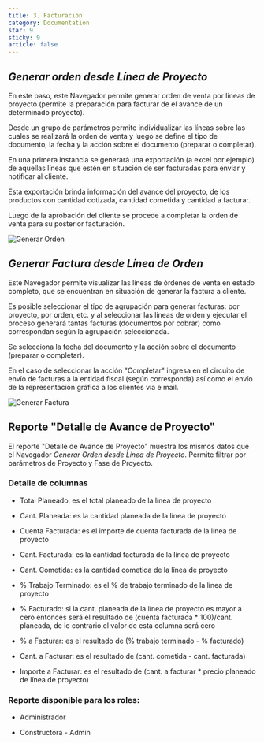 ```yaml
---
title: 3. Facturación
category: Documentation
star: 9
sticky: 9
article: false
---
```


## *Generar orden desde Línea de Proyecto*

En este paso, este Navegador permite generar orden de venta por líneas de proyecto (permite la preparación para facturar de el avance de un determinado proyecto).

Desde un grupo de parámetros permite individualizar las líneas sobre las cuales se realizará la orden de venta y luego se define el tipo de documento, la fecha y la acción sobre el documento (preparar o completar).

En una primera instancia se generará una exportación (a excel por ejemplo) de aquellas líneas que estén en situación de ser facturadas para enviar y notificar al cliente.

Esta exportación brinda información del avance del proyecto, de los productos con cantidad cotizada, cantidad cometida y cantidad a facturar.

Luego de la aprobación del cliente se procede a completar la orden de venta para su posterior facturación.

![Generar Orden](/assets/img/docs/construction-management/com-image6.png)

## *Generar Factura desde Línea de Orden*

Este Navegador permite visualizar las líneas de órdenes de venta en estado completo, que se encuentran en situación de generar la factura a cliente.

Es posible seleccionar el tipo de agrupación para generar facturas: por proyecto, por orden, etc. y al seleccionar las líneas de orden y ejecutar el proceso generará tantas facturas (documentos por cobrar) como correspondan según la agrupación seleccionada.

Se selecciona la fecha del documento y la acción sobre el documento (preparar o completar).

En el caso de seleccionar la acción "Completar" ingresa en el circuito de envío de facturas a la entidad fiscal (según corresponda) así como el envío de la representación gráfica a los clientes vía e mail.

![Generar Factura](/assets/img/docs/construction-management/com-image7.png)

## Reporte "Detalle de Avance de Proyecto"

El reporte "Detalle de Avance de Proyecto" muestra los mismos datos que el Navegador *Generar Orden desde Línea de Proyecto*.
Permite filtrar por parámetros de Proyecto y Fase de Proyecto.

### Detalle de columnas

- Total Planeado: es el total planeado de la línea de proyecto

- Cant. Planeada: es la cantidad planeada de la línea de proyecto

- Cuenta Facturada: es el importe de cuenta facturada de la línea de proyecto

- Cant. Facturada: es la cantidad facturada de la línea de proyecto

- Cant. Cometida: es la cantidad cometida de la línea de proyecto

- % Trabajo Terminado: es el % de trabajo terminado de la línea de proyecto

- % Facturado: si la cant. planeada de la línea de proyecto es mayor a cero entonces será el resultado de (cuenta facturada * 100)/cant. planeada, de lo contrario el valor de esta columna será cero

- % a Facturar: es el resultado de (% trabajo terminado - % facturado)

- Cant. a Facturar: es el resultado de (cant. cometida - cant. facturada)

- Importe a Facturar: es el resultado de (cant. a facturar * precio planeado de línea de proyecto)

### Reporte disponible para los roles:

* Administrador

* Constructora - Admin